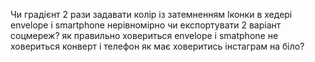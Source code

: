 Чи градієнт 2 рази задавати колір із затемненням
Іконки в хедері envelope і smartphone нерівномірно
чи експортувати 2 варіант соцмереж?
як правильно ховериться envelope і smatphone
не ховериться конверт і телефон
як має ховеритись інстаграм на біло?
